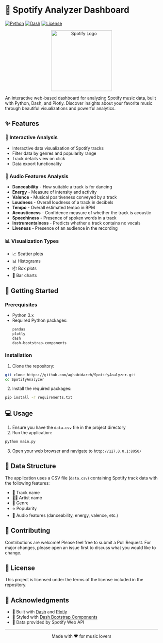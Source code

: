 # 🎵 Spotify Analyzer Dashboard

[![Python](https://img.shields.io/badge/Python-3.x-blue.svg)](https://www.python.org/)
[![Dash](https://img.shields.io/badge/Dash-Plotly-1DB954?style=flat&logo=plotly)](https://dash.plotly.com/)
[![License](https://img.shields.io/badge/License-MIT-green.svg)](LICENSE)

<div align="center">
  <img src="https://storage.googleapis.com/pr-newsroom-wp/1/2018/11/Spotify_Logo_RGB_Green.png" alt="Spotify Logo" width="200"/>
</div>

An interactive web-based dashboard for analyzing Spotify music data, built with Python, Dash, and Plotly. Discover insights about your favorite music through beautiful visualizations and powerful analytics.

## ✨ Features

### 🎯 Interactive Analysis
- Interactive data visualization of Spotify tracks
- Filter data by genres and popularity range
- Track details view on click
- Data export functionality

### 🎨 Audio Features Analysis
- **Danceability** - How suitable a track is for dancing
- **Energy** - Measure of intensity and activity
- **Valence** - Musical positiveness conveyed by a track
- **Loudness** - Overall loudness of a track in decibels
- **Tempo** - Overall estimated tempo in BPM
- **Acousticness** - Confidence measure of whether the track is acoustic
- **Speechiness** - Presence of spoken words in a track
- **Instrumentalness** - Predicts whether a track contains no vocals
- **Liveness** - Presence of an audience in the recording

### 📊 Visualization Types
- 📈 Scatter plots
- 📊 Histograms
- 📦 Box plots
- 📑 Bar charts

## 🚀 Getting Started

### Prerequisites

- Python 3.x
- Required Python packages:
  ```bash
  pandas
  plotly
  dash
  dash-bootstrap-components
  ```

### Installation

1. Clone the repository:
```bash
git clone https://github.com/aghabidareh/SpotifyAnalyzer.git
cd SpotifyAnalyzer
```

2. Install the required packages:
```bash
pip install -r requirements.txt
```

## 💻 Usage

1. Ensure you have the `data.csv` file in the project directory
2. Run the application:
```bash
python main.py
```
3. Open your web browser and navigate to `http://127.0.0.1:8050/`

## 📁 Data Structure

The application uses a CSV file (`data.csv`) containing Spotify track data with the following features:
- 🎵 Track name
- 👨‍🎤 Artist name
- 🎼 Genre
- ⭐ Popularity
- 🎹 Audio features (danceability, energy, valence, etc.)

## 🤝 Contributing

Contributions are welcome! Please feel free to submit a Pull Request. For major changes, please open an issue first to discuss what you would like to change.

## 📝 License

This project is licensed under the terms of the license included in the repository.

## 🙏 Acknowledgments

- 🎨 Built with [Dash](https://dash.plotly.com/) and [Plotly](https://plotly.com/)
- 💅 Styled with [Dash Bootstrap Components](https://dash-bootstrap-components.opensource.faculty.ai/)
- 🎵 Data provided by Spotify Web API

---

<div align="center">
  Made with ❤️ for music lovers
</div>